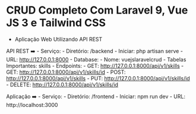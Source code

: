 # CRUD Completo Com Laravel 9, Vue JS 3 e Tailwind CSS

- Aplicação Web Utilizando API REST

API REST ➡️
    - Serviço:
        - Diretório: /backend
        - Iniciar: php artisan serve
        - URL: http://127.0.0.1:8000
    - Database:
        - Nome: vuejslaravelcrud
        - Tabelas Importantes: skills
    - Endpoints:
        - GET: http://127.0.0.1:8000/api/v1/skills
        - GET: http://127.0.0.1:8000/api/v1/skills/id
        - POST: http://127.0.0.1:8000/api/v1/skills
        - PUT: http://127.0.0.1:8000/api/v1/skills/id
        - DELETE: http://127.0.0.1:8000/api/v1/skills/id

Aplicação ➡️
    - Serviço:
        - Diretório: /frontend
        - Iniciar: npm run dev
        - URL: http://localhost:3000